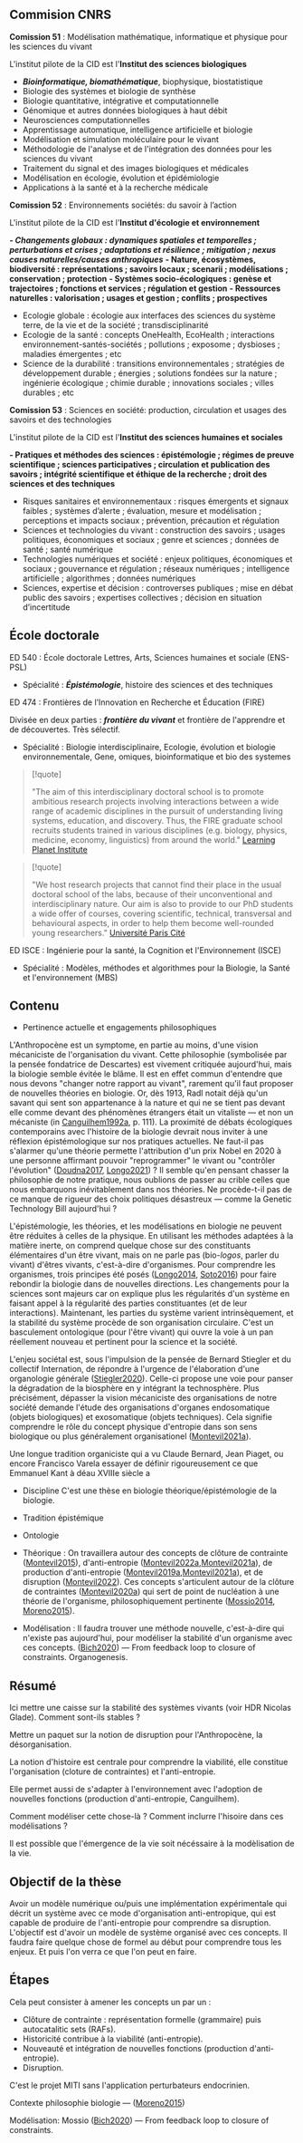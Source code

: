 

## Commision CNRS 

**Comission 51** : Modélisation mathématique, informatique et physique pour les sciences du vivant

L'institut pilote de la CID est l'**Institut des sciences biologiques**

-   ***Bioinformatique, biomathématique***, biophysique, biostatistique
-   Biologie des systèmes et biologie de synthèse
-   Biologie quantitative, intégrative et computationnelle
-   Génomique et autres données biologiques à haut débit
-   Neurosciences computationnelles
-   Apprentissage automatique, intelligence artificielle et biologie
-   Modélisation et simulation moléculaire pour le vivant
-   Méthodologie de l'analyse et de l'intégration des données pour les sciences du vivant
-   Traitement du signal et des images biologiques et médicales
-   Modélisation en écologie, évolution et épidémiologie
-   Applications à la santé et à la recherche médicale

**Comission 52** : Environnements sociétés: du savoir à l’action

L'institut pilote de la CID est l'**Institut d'écologie et environnement**

***-   Changements globaux : dynamiques spatiales et temporelles ; perturbations et crises ; adaptations et résilience ; mitigation ; nexus causes naturelles/causes anthropiques***
**-   Nature, écosystèmes, biodiversité : représentations ; savoirs locaux ; scenarii ; modélisations ; conservation ; protection**
**-   Systèmes socio-écologiques : genèse et trajectoires ; fonctions et services ; régulation et gestion**
**-   Ressources naturelles : valorisation ; usages et gestion ; conflits ; prospectives**
-   Ecologie globale : écologie aux interfaces des sciences du système terre, de la vie et de la société ; transdisciplinarité
-   Ecologie de la santé : concepts OneHealth, EcoHealth ; interactions environnement-santés-sociétés ; pollutions ; exposome ; dysbioses ; maladies émergentes ; etc
-   Science de la durabilité : transitions environnementales ; stratégies de développement durable ; énergies ; solutions fondées sur la nature ; ingénierie écologique ; chimie durable ; innovations sociales ; villes durables ; etc

**Comission 53** : Sciences en société: production, circulation et usages des savoirs et des technologies

L'institut pilote de la CID est l'**Institut des sciences humaines et sociales**

**-   Pratiques et méthodes des sciences : épistémologie ; régimes de preuve scientifique ; sciences participatives ; circulation et publication des savoirs ; intégrité scientifique et éthique de la recherche ; droit des sciences et des techniques**
-   Risques sanitaires et environnementaux : risques émergents et signaux faibles ; systèmes d’alerte ; évaluation, mesure et modélisation ; perceptions et impacts sociaux ; prévention, précaution et régulation
-   Sciences et technologies du vivant : construction des savoirs ; usages politiques, économiques et sociaux ; genre et sciences ; données de santé ; santé numérique
-   Technologies numériques et société : enjeux politiques, économiques et sociaux ; gouvernance et régulation ; réseaux numériques ; intelligence artificielle ; algorithmes ; données numériques
-   Sciences, expertise et décision : controverses publiques ; mise en débat public des savoirs ; expertises collectives ; décision en situation d’incertitude


## École doctorale

ED 540 : École doctorale Lettres, Arts, Sciences humaines et sociale (ENS-PSL)

-  Spécialité : ***Épistémologie***, histoire des sciences et des techniques

ED 474 : Frontières de l’Innovation en Recherche et Éducation (FIRE)

Divisée en deux parties : ***frontière du vivant*** et frontière de l'apprendre et de découvertes. Très sélectif. 

- Spécialité : Biologie interdisciplinaire, Ecologie, évolution et biologie environnementale, Gene, omiques, bioinformatique et bio des systemes

>[!quote]
>
>"The aim of this interdisciplinary doctoral school is to promote ambitious research projects involving interactions between a wide range of academic disciplines in the pursuit of understanding living systems, education, and discovery. Thus, the FIRE graduate school recruits students trained in various disciplines (e.g. biology, physics, medicine, economy, linguistics) from around the world." [Learning Planet Institute](https://phd.learningplanetinstitute.org/en)
>

>[!quote]
>
>"We host research projects that cannot find their place in the usual doctoral school of the labs, because of their unconventional and interdisciplinary nature. Our aim is also to provide to our PhD students a wide offer of courses, covering scientific, technical, transversal and behavioural aspects, in order to help them become well-rounded young researchers." [Université Paris Cité](https://odf.u-paris.fr/fr/offre-de-formation/doctorat-SPD/sciences-technologies-sante-STS/ecole-doctorale-474-frontiere-de-l-innovation-en-recherche-et-education-K6278OZC.html)
>

ED ISCE : Ingénierie pour la santé, la Cognition et l'Environnement (ISCE)

-   Spécialité :  Modèles, méthodes et algorithmes pour la Biologie, la Santé et l'environnement (MBS)


## Contenu


- Pertinence actuelle et engagements philosophiques

L'Anthropocène est un symptome, en partie au moins, d'une vision mécaniciste de l'organisation du vivant. 
Cette philosophie (symbolisée par la pensée fondatrice de Descartes) est vivement critiquée aujourd'hui, mais la biologie semble évitée le blâme. 
Il est en effet commun d'entendre que nous devons "changer notre rapport au vivant", rarement qu'il faut proposer de nouvelles théories en biologie. 
Or, dès 1913, Radl notait déjà qu'un savant qui sent son appartenance à la nature et qui ne se tient pas devant elle comme devant des phénomènes étrangers était un vitaliste  — et non un mécaniste (in [Canguilhem1992a](reference/Canguilhem1992a.md), p. 111). 
La proximité de débats écologiques contemporains avec l'histoire de la biologie devrait nous inviter à une réflexion épistémologique sur nos pratiques actuelles. 
Ne faut-il pas s'alarmer qu'une théorie permette l'attribution d'un prix Nobel en 2020 à une personne affirmant pouvoir "reprogrammer" le vivant ou "contrôler l'évolution" ([Doudna2017](reference/Doudna2017.md), [Longo2021](reference/Longo2021.md)) ? 
Il semble qu'en pensant chasser la philosophie de notre pratique, nous oublions de passer au crible celles que nous embarquons inévitablement dans nos théories.
Ne procède-t-il pas de ce manque de rigueur des choix politiques désastreux — comme la Genetic Technology Bill aujourd'hui ? 

L'épistémologie, les théories, et les modélisations en biologie ne peuvent être réduites à celles de la physique.
En utilisant les méthodes adaptées à la matière inerte, on comprend quelque chose sur des constituants élémentaires d'un être vivant, mais on ne parle pas (bio-*logos*, parler du vivant) d'êtres vivants, c'est-à-dire d'organismes.
Pour comprendre les organismes, trois principes été posés ([Longo2014](reference/Longo2014.md), [Soto2016](reference/Soto2016.md)) pour faire rebondir la biologie dans de nouvelles directions.
Les changements pour la sciences sont majeurs car on explique plus les régularités d'un système en faisant appel à la régularité des parties constituantes (et de leur interactions). 
Maintenant, les parties du système varient intrinsèquement, et la stabilité du système procède de son organisation circulaire. 
C'est un basculement ontologique (pour l'être vivant) qui ouvre la voie à un pan réellement nouveau et pertinent pour la science et la société. 

L'enjeu sociétal est, sous l'impulsion de la pensée de Bernard Stiegler et du collectif Internation, de répondre à l'urgence de l'élaboration d'une organologie générale ([Stiegler2020](reference/Stiegler2020.md)).
Celle-ci propose une voie pour panser la dégradation de la biosphère en y intégrant la technosphère. 
Plus précisément, dépasser la vision mécaniciste des organisations de notre société demande l'étude des organisations d'organes endosomatique (objets biologiques) et exosomatique (objets techniques).
Cela signifie comprendre le rôle du concept physique d'entropie dans son sens biologique ou plus généralement organisationel ([Montevil2021a](reference/Montevil2021a.md)). 

Une longue tradition organiciste qui a vu Claude Bernard, Jean Piaget, ou encore Francisco Varela essayer de définir rigoureusement ce que Emmanuel Kant à déau XVIIIe siècle a
- Discipline
C'est une thèse en biologie théorique/épistémologie de la biologie. 

- Tradition épistémique


- Ontologie


- Théorique :
On travaillera autour des concepts de clôture de contrainte ([Montevil2015](reference/Montevil2015.md)), d'anti-entropie ([Montevil2022a](reference/Montevil2022a.md),[Montevil2021a](reference/Montevil2021a.md)), de production d'anti-entropie ([Montevil2019a](reference/Montevil2019a.md),[Montevil2021a](reference/Montevil2021a.md)), et de disruption ([Montevil2022](reference/Montevil2022.md)).
Ces concepts s'articulent autour de la clôture de contraintes ([Montevil2020a](reference/Montevil2020a.md)) qui sert de point de nucléation à une théorie de l'organisme, philosophiquement pertinente ([Mossio2014](reference/Mossio2014.md), [Moreno2015](reference/Moreno2015.md)). 

- Modélisation : 
Il faudra trouver une méthode nouvelle, c'est-à-dire qui n'existe pas aujourd'hui, pour modéliser la stabilité d'un organisme avec ces concepts. 
([Bich2020](reference/Bich2020.md)) — From feedback loop to closure of constraints. 
Organogenesis.  


## Résumé

Ici mettre une caisse sur la stabilité des systèmes vivants (voir HDR Nicolas Glade). Comment sont-ils stables ?

Mettre un paquet sur la notion de disruption pour l'Anthropocène, la désorganisation.

La notion d'histoire est centrale pour comprendre la viabilité, elle constitue l'organisation (cloture de contraintes) et l'anti-entropie. 

Elle permet aussi de s'adapter à l'environnement avec l'adoption de nouvelles fonctions (production d'anti-entropie, Canguilhem). 

Comment modéliser cette chose-là ? Comment inclurre l'hisoire dans ces modélisations ?

Il est possible que l'émergence de la vie soit nécéssaire à la modèlisation de la vie. 


## Objectif de la thèse

Avoir un modèle numérique ou/puis une implémentation expérimentale qui décrit un système avec ce mode d'organisation anti-entropique, qui est capable de produire de l'anti-entropie pour comprendre sa disruption.
L'objectif est d'avoir un modèle de système organisé avec ces concepts. 
Il faudra faire quelque chose de formel au début pour comprendre tous les enjeux. 
Et puis l'on verra ce que l'on peut en faire. 


## Étapes

Cela peut consister à amener les concepts un par un : 
- Clôture de contrainte : représentation formelle (grammaire) puis autocatalitic sets (RAFs).
- Historicité contribue à la viabilité (anti-entropie).
- Nouveauté et intégration de nouvelles fonctions (production d'anti-entropie).
- Disruption.



C'est le projet MITI sans l'application perturbateurs endocrinien.


Contexte philosophie biologie — ([Moreno2015](reference/Moreno2015.md))


Modélisation: 
Mossio ([Bich2020](reference/Bich2020.md)) — From feedback loop to closure of constraints. 

